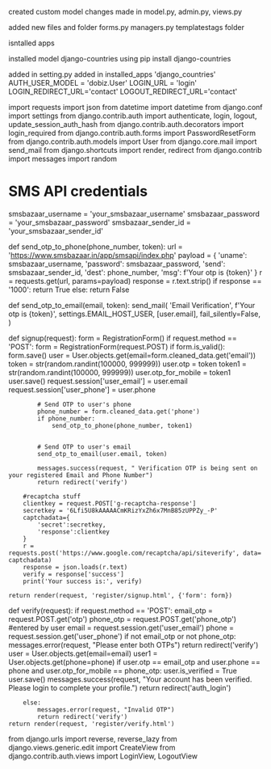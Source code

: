 created custom model
changes made in model.py, admin.py, views.py

added new files and folder
forms.py
managers.py
templatestags folder

isntalled apps

installed model django-countries
using pip install django-countries


added in setting.py
added in installed_apps 'django_countries'
AUTH_USER_MODEL = 'dobiz.User'
LOGIN_URL = 'login'
LOGIN_REDIRECT_URL='contact'
LOGOUT_REDIRECT_URL='contact'




import requests
import json
from datetime import datetime
from django.conf import settings
from django.contrib.auth import authenticate, login, logout, update_session_auth_hash
from django.contrib.auth.decorators import login_required
from django.contrib.auth.forms import PasswordResetForm
from django.contrib.auth.models import User
from django.core.mail import send_mail
from django.shortcuts import render, redirect
from django.contrib import messages
import random

# SMS API credentials
smsbazaar_username = 'your_smsbazaar_username'
smsbazaar_password = 'your_smsbazaar_password'
smsbazaar_sender_id = 'your_smsbazaar_sender_id'

def send_otp_to_phone(phone_number, token):
    url = 'https://www.smsbazaar.in/app/smsapi/index.php'
    payload = {
        'uname': smsbazaar_username,
        'password': smsbazaar_password,
        'send': smsbazaar_sender_id,
        'dest': phone_number,
        'msg': f'Your otp is {token}'
    }
    r = requests.get(url, params=payload)
    response = r.text.strip()
    if response == '1000':
        return True
    else:
        return False

def send_otp_to_email(email, token):
    send_mail(
                'Email Verification', 
                f'Your otp is {token}',
                 settings.EMAIL_HOST_USER,
                  [user.email], 
                  fail_silently=False,
                  )

def signup(request):
    form = RegistrationForm()
    if request.method == 'POST':
        form = RegistrationForm(request.POST)
        if form.is_valid():
            form.save()
            user = User.objects.get(email=form.cleaned_data.get('email'))
            token = str(random.randint(100000, 999999))
            user.otp = token
            token1 = str(random.randint(100000, 999999))
            user.otp_for_mobile = token1
            user.save()
            request.session['user_email'] = user.email
            request.session['user_phone'] = user.phone
            
            # Send OTP to user's phone
            phone_number = form.cleaned_data.get('phone')
            if phone_number:
                send_otp_to_phone(phone_number, token1)

            
            # Send OTP to user's email
            send_otp_to_email(user.email, token)
            
            messages.success(request, " Verification OTP is being sent on your registered Email and Phone Number")
            return redirect('verify')
        
        #recaptcha stuff
        clientkey = request.POST['g-recaptcha-response']
        secretkey = '6Lfi5U8kAAAAACmKRizYxZh6x7MnB85zUPPZy_-P'
        captchadata={
            'secret':secretkey,
            'response':clientkey
        }
        r = requests.post('https://www.google.com/recaptcha/api/siteverify', data= captchadata)
        response = json.loads(r.text)
        verify = response['success']
        print('Your success is:', verify)
    
    return render(request, 'register/signup.html', {'form': form})

def verify(request):
    if request.method == 'POST':
        email_otp = request.POST.get('otp')
        phone_otp = request.POST.get('phone_otp') #entered by user
        email = request.session.get('user_email')
        phone = request.session.get('user_phone')
        if not email_otp or not phone_otp:
            messages.error(request, "Please enter both OTPs")
            return redirect('verify')
        user = User.objects.get(email=email)
        user1 = User.objects.get(phone=phone)
        if user.otp == email_otp and user.phone == phone and user.otp_for_mobile == phone_otp:
            user.is_verified = True
            user.save()
            messages.success(request, "Your account has been verified. Please login to complete your profile.")
            return redirect('auth_login')

        else:
            messages.error(request, "Invalid OTP")
            return redirect('verify')
    return render(request, 'register/verify.html')


from django.urls import reverse, reverse_lazy
from django.views.generic.edit import CreateView
from django.contrib.auth.views import LoginView, LogoutView